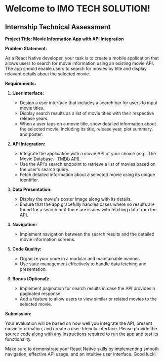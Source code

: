 # Welcome to IMO TECH SOLUTION!
## Internship Technical Assessment

**Project Title: Movie Information App with API Integration**

**Problem Statement:**

As a React Native developer, your task is to create a mobile application that allows users to search for movie information using an existing movie API. The app should enable users to search for movies by title and display relevant details about the selected movie.

**Requirements:**

1. **User Interface:**
   - Design a user interface that includes a search bar for users to input movie titles.
   - Display search results as a list of movie titles with their respective release years.
   - When a user taps on a movie title, show detailed information about the selected movie, including its title, release year, plot summary, and poster.

2. **API Integration:**
   - Integrate the application with a movie API of your choice (e.g., The Movie Database - [TMDb API](https://developer.themoviedb.org/reference/intro/getting-started)).
   - Use the API's search endpoint to retrieve a list of movies based on the user's search query.
   - Fetch detailed information about a selected movie using its unique identifier.

3. **Data Presentation:**
   - Display the movie's poster image along with its details.
   - Ensure that the app gracefully handles cases where no results are found for a search or if there are issues with fetching data from the API.

4. **Navigation:**
   - Implement navigation between the search results and the detailed movie information screens.

5. **Code Quality:**
   - Organize your code in a modular and maintainable manner.
   - Use state management effectively to handle data fetching and presentation.

6. **Bonus (Optional):**
   - Implement pagination for search results in case the API provides a paginated response.
   - Add a feature to allow users to view similar or related movies to the selected movie.

**Submission:**

Your evaluation will be based on how well you integrate the API, present movie information, and create a user-friendly interface. Please provide the source code along with any instructions required to run the app and test its functionality.

Make sure to demonstrate your React Native skills by implementing smooth navigation, effective API usage, and an intuitive user interface. Good luck!
